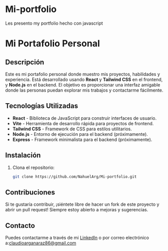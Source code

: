 # Mi-portfolio
Les presento my portfolio hecho con javascript
# Mi Portafolio Personal
## Descripción

Este es mi portafolio personal donde muestro mis proyectos, habilidades y experiencia. Está desarrollado usando **React** y **Tailwind CSS** en el frontend, y **Node.js** en el backend. El objetivo es proporcionar una interfaz amigable donde las personas puedan explorar mis trabajos y contactarme fácilmente.
## Tecnologías Utilizadas

- **React** - Biblioteca de JavaScript para construir interfaces de usuario.
- **Vite** - Herramienta de desarrollo rápida para proyectos de frontend.
- **Tailwind CSS** - Framework de CSS para estilos utilitarios.
- **Node.js** - Entorno de ejecución para el backend (próximamente).
- **Express** - Framework minimalista para el backend (próximamente).
## Instalación

1. Clona el repositorio:
   ```bash
   git clone https://github.com/NahuelArg/Mi-portfolio.git
## Contribuciones

Si te gustaría contribuir, ¡siéntete libre de hacer un fork de este proyecto y abrir un pull request! Siempre estoy abierto a mejoras y sugerencias.
## Contacto

Puedes contactarme a través de mi [LinkedIn](https://www.linkedin.com/in/nahuel-arga%C3%B1araz/) o por correo electrónico a:claudioarganaraz86@gmail.com

